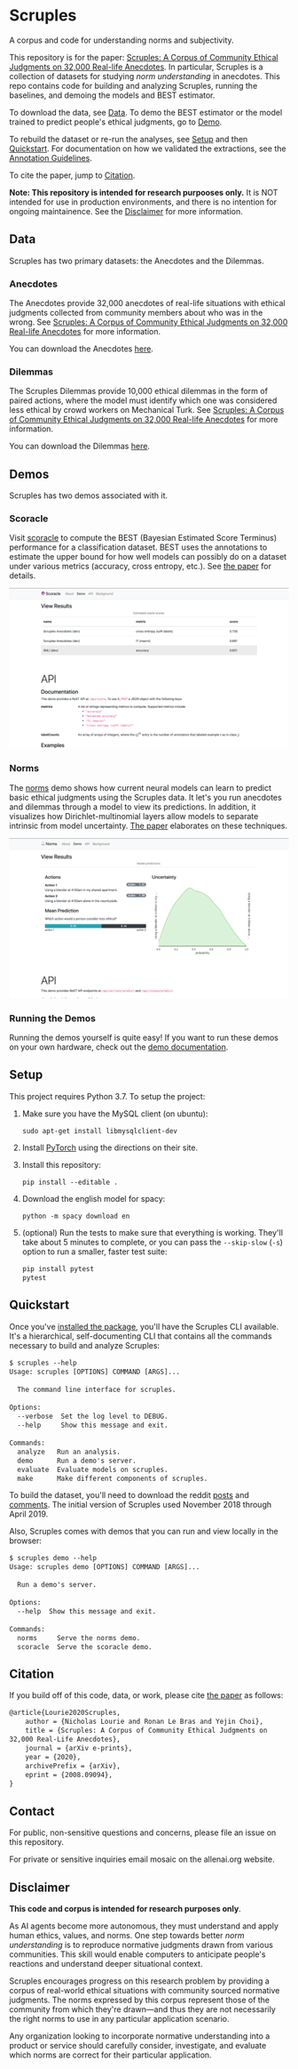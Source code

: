 Scruples
========
A corpus and code for understanding norms and subjectivity.

This repository is for the paper: [Scruples: A Corpus of Community Ethical
Judgments on 32,000 Real-life Anecdotes][paper]. In particular, Scruples is a
collection of datasets for studying _norm understanding_ in anecdotes. This
repo contains code for building and analyzing Scruples, running the
baselines, and demoing the models and BEST estimator.

To download the data, see [Data](#data). To demo the BEST estimator or the
model trained to predict people's ethical judgments, go to [Demo](#demos).

To rebuild the dataset or re-run the analyses, see [Setup](#setup) and
then [Quickstart](#quickstart). For documentation on how we validated
the extractions, see the [Annotation Guidelines](./docs/annotation-guidelines.md).

To cite the paper, jump to [Citation](#citation).

**Note: This repository is intended for research purpooses only.** It is
NOT intended for use in production environments, and there is no
intention for ongoing maintainence. See the [Disclaimer](#disclaimer)
for more information.


Data
----
Scruples has two primary datasets: the Anecdotes and the Dilemmas.

### Anecdotes

The Anecdotes provide 32,000 anecdotes of real-life situations with
ethical judgments collected from community members about who was in the
wrong. See [Scruples: A Corpus of Community Ethical Judgments on
32,000 Real-life Anecdotes][paper] for more information.

You can download the Anecdotes [here][anecdotes].

### Dilemmas

The Scruples Dilemmas provide 10,000 ethical dilemmas in the form of
paired actions, where the model must identify which one was considered
less ethical by crowd workers on Mechanical Turk. See [Scruples: A
Corpus of Community Ethical Judgments on 32,000 Real-life
Anecdotes][paper] for more information.

You can download the Dilemmas [here][dilemmas].


Demos
-----
Scruples has two demos associated with it.

### Scoracle

Visit [scoracle][scoracle] to compute the BEST (Bayesian Estimated Score
Terminus) performance for a classification dataset. BEST uses the annotations
to estimate the upper bound for how well models can possibly do on a dataset
under various metrics (accuracy, cross entropy, etc.). See [the paper][paper]
for details.

![Scoracle Demo Results Screenshot](./docs/assets/demo-screenshots/scoracle-results.png?raw=true "Scoracle Demo Results")

### Norms

The [norms][norms] demo shows how current neural models can learn to predict
basic ethical judgments using the Scruples data. It let's you run anecdotes and
dilemmas through a model to view its predictions. In addition, it visualizes
how Dirichlet-multinomial layers allow models to separate intrinsic from model
uncertainty. [The paper][paper] elaborates on these techniques.

![Norms Demo Results Screenshot](./docs/assets/demo-screenshots/norms-results.png?raw=true "Norms Demo Results")

### Running the Demos

Running the demos yourself is quite easy! If you want to run these demos on
your own hardware, check out the [demo documentation](./docs/demos.md).


Setup
-----
This project requires Python 3.7. To setup the project:

  1. Make sure you have the MySQL client (on ubuntu):

         sudo apt-get install libmysqlclient-dev

  2. Install [PyTorch][pytorch] using the directions on their site.
  3. Install this repository:

         pip install --editable .

  4. Download the english model for spacy:

         python -m spacy download en

  5. (optional) Run the tests to make sure that everything is
     working. They'll take about 5 minutes to complete, or you can pass the
     `--skip-slow` (`-s`) option to run a smaller, faster test suite:

         pip install pytest
         pytest


Quickstart
----------
Once you've [installed the package](#setup), you'll have the Scruples
CLI available. It's a hierarchical, self-documenting CLI that contains
all the commands necessary to build and analyze Scruples:

    $ scruples --help
    Usage: scruples [OPTIONS] COMMAND [ARGS]...

      The command line interface for scruples.

    Options:
      --verbose  Set the log level to DEBUG.
      --help     Show this message and exit.

    Commands:
      analyze   Run an analysis.
      demo      Run a demo's server.
      evaluate  Evaluate models on scruples.
      make      Make different components of scruples.

To build the dataset, you'll need to download the reddit
[posts][reddit-posts] and [comments][reddit-comments]. The initial
version of Scruples used November 2018 through April 2019.

Also, Scruples comes with demos that you can run and view locally in the
browser:

    $ scruples demo --help
    Usage: scruples demo [OPTIONS] COMMAND [ARGS]...

      Run a demo's server.

    Options:
      --help  Show this message and exit.

    Commands:
      norms     Serve the norms demo.
      scoracle  Serve the scoracle demo.


Citation
--------
If you build off of this code, data, or work, please cite [the paper][paper] as
follows:

    @article{Lourie2020Scruples,
        author = {Nicholas Lourie and Ronan Le Bras and Yejin Choi},
        title = {Scruples: A Corpus of Community Ethical Judgments on 32,000 Real-Life Anecdotes},
        journal = {arXiv e-prints},
        year = {2020},
        archivePrefix = {arXiv},
        eprint = {2008.09094},
    }


Contact
-------
For public, non-sensitive questions and concerns, please file an issue
on this repository.

For private or sensitive inquiries email mosaic on the allenai.org
website.


Disclaimer
----------
**This code and corpus is intended for research purposes only**.

As AI agents become more autonomous, they must understand and apply
human ethics, values, and norms. One step towards better _norm
understanding_ is to reproduce normative judgments drawn from various
communities. This skill would enable computers to anticipate people's
reactions and understand deeper situational context.

Scruples encourages progress on this research problem by providing a
corpus of real-world ethical situations with community sourced normative
judgments. The norms expressed by this corpus represent those of the
community from which they're drawn&mdash;and thus they are not
necessarily the right norms to use in any particular application
scenario.

Any organization looking to incorporate normative understanding into a
product or service should carefully consider, investigate, and evaluate
which norms are correct for their particular application.


[anecdotes]: https://storage.googleapis.com/ai2-mosaic-public/projects/scruples/v1.0/data/anecdotes.tar.gz
[dilemmas]: https://storage.googleapis.com/ai2-mosaic-public/projects/scruples/v1.0/data/dilemmas.tar.gz
[norms]: https://norms.apps.allenai.org/
[paper]: https://arxiv.org/abs/2008.09094
[pytorch]: https://pytorch.org/
[reddit-comments]: http://files.pushshift.io/reddit/comments/
[reddit-posts]: http://files.pushshift.io/reddit/submissions/
[scoracle]: https://scoracle.apps.allenai.org/

